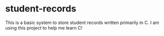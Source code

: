 # student-records
This is a basic system to store student records written primarily in C. I am using this project to help me learn C!
